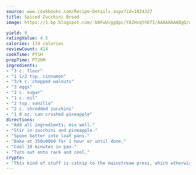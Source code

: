 ```yaml
---
source: www.cookbooks.com/Recipe-Details.aspx?id=1024327
title: Spiced Zucchini Bread
image: https://1.bp.blogspot.com/-bAFwUcggQpc/YA2HvqthD7I/AAAAAAAABgQ/dGGityjUeSk5WIgvhJroHVt7XYoXF2qygCLcBGAsYHQ/s320/10.png

yield: 9
ratingValue: 4.5
calories: 174 calories
reviewCount: 424
cookTime: PT1H
prepTime: PT26M
ingredients:
- "3 c. flour"
- "1 1/2 tsp. cinnamon"
- "3/4 c. chopped walnuts"
- "3 eggs"
- "2 c. sugar"
- "1 c. oil"
- "2 tsp. vanilla"
- "2 c. shredded zucchini"
- "1 8 oz. can crushed pineapple"
directions:
- "Add all ingredients; mix well."
- "Stir in zucchini and pineapple."
- "Spoon batter into loaf pans."
- "Bake at 350u00b0 for 1 hour or until done."
- "Cool 10 minutes in pan."
- "Turn out onto rack and cool."
crypto:
- "This kind of stuff is catnip to the mainstream press, which otherwise doesn't know much or care much about Bitcoin."
---
```

